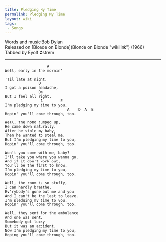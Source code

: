 ```yaml
---
title: Pledging My Time
permalink: Pledging My Time
layout: wiki
tags:
 - Songs
---
```


Words and music Bob Dylan  
Released on [Blonde on Blonde](Blonde on Blonde "wikilink") (1966)  
Tabbed by Eyolf Østrem

* * * * *

                       A
    Well, early in the mornin'

    'Til late at night,
                   D
    I got a poison headache,
                   Dm
    But I feel all right.
                    A        E
    I'm pledging my time to you,
                                A    D  A  E
    Hopin' you'll come through, too.

    Well, the hobo jumped up,
    He came down naturally.
    After he stole my baby,
    Then he wanted to steal me.
    But I'm pledging my time to you,
    Hopin' you'll come through, too.

    Won't you come with me, baby?
    I'll take you where you wanna go.
    And if it don't work out,
    You'll be the first to know.
    I'm pledging my time to you,
    Hopin' you'll come through, too.

    Well, the room is so stuffy,
    I can hardly breathe.
    Ev'rybody's gone but me and you
    And I can't be the last to leave.
    I'm pledging my time to you,
    Hopin' you'll come through, too.

    Well, they sent for the ambulance
    And one was sent.
    Somebody got lucky
    But it was an accident.
    Now I'm pledging my time to you,
    Hoping you'll come through, too.
